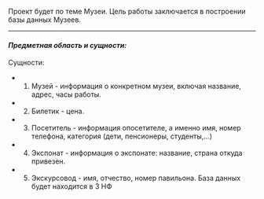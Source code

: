 Проект будет по теме Музеи. Цель работы заключается в построении базы данных Музеев.

----------

#### ***Предметная область и сущности:***


Сущности:

*    1. Музей - информация о конкретном музеи, включая название, адрес, часы работы.

*    2. Билетик - цена.

*    3. Посетитель - информация опосетителе, а именно имя, номер телефона, категория (дети, пенсионеры, студенты,...)

*    4. Экспонат - информация о экспонате: название, страна откуда привезен.

*    5. Экскурсовод - имя, отчество, номер павильона.
База данных будет находится в 3 НФ